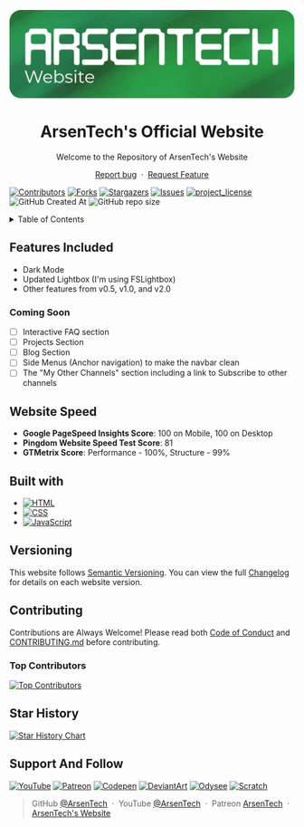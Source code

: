 <p align="center">
     <img src=".github/main-web.png">
</p>
<h1 align="center">ArsenTech's Official Website</h1>
<p align="center">Welcome to the Repository of ArsenTech's Website</p>
<p align="center">
     <a href="https://github.com/ArsenTech/arsentech.github.io/issues/new?assignees=&labels=&template=bug_report.md&title=">Report bug</a>
     &nbsp;&middot;&nbsp;
     <a href="https://github.com/ArsenTech/arsentech.github.io/issues/new?assignees=&labels=&template=feature_request.md&title=">Request Feature</a>
</p>

[![Contributors][contributors-shield]][contributors-url]
[![Forks][forks-shield]][forks-url]
[![Stargazers][stars-shield]][stars-url]
[![Issues][issues-shield]][issues-url]
[![project_license][license-shield]][license-url]
![GitHub Created At][created-at-shield]
![GitHub repo size][repo-size-shield]

<details>
     <summary>Table of Contents</summary>
     <ol>
          <li><a href="#features-included">Features</a></li>
          <li><a href="#website-speed">Website Speed</a></li>
          <li><a href="#built-with">Built with</a></li>
          <li><a href="#versioning">Versioning</a></li>
          <li><a href="#contributing">Contributing</a></li>
          <li><a href="#star-history">Star History</a></li>
     </ol>
</details>

## Features Included
- Dark Mode
- Updated Lightbox (I'm using FSLightbox)
- Other features from v0.5, v1.0, and v2.0
### Coming Soon
- [ ] Interactive FAQ section
- [ ] Projects Section
- [ ] Blog Section
- [ ] Side Menus (Anchor navigation) to make the navbar clean
- [ ] The "My Other Channels" section including a link to Subscribe to other channels

## Website Speed
- **Google PageSpeed Insights Score**: 100 on Mobile, 100 on Desktop
- **Pingdom Website Speed Test Score**: 81
- **GTMetrix Score**: Performance - 100%, Structure - 99%

## Built with
- [![HTML][html-shield]][html-url]
- [![CSS][css-shield]][css-url]
- [![JavaScript][js-shield]][js-url]

## Versioning
This website follows [Semantic Versioning](https://semver.org/). You can view the full [Changelog][changelog-url] for details on each website version.

## Contributing
Contributions are Always Welcome! Please read both [Code of Conduct][code-of-conduct-url] and [CONTRIBUTING.md][contributing-url] before contributing.
### Top Contributors
[![Top Contributors][top-contributors]][contributors-url]

## Star History
[![Star History Chart][star-history-chart]][star-history-url]

## Support And Follow
[![YouTube][yt-shield]][yt-url]
[![Patreon][patreon-shield]][patreon-url]
[![Codepen][codepen-shield]][codepen-url]
[![DeviantArt][deviantart-shield]][deviantart-url]
[![Odysee][odysee-shield]][odysee-url]
[![Scratch][scratch-shield]][scratch-url]

> GitHub [@ArsenTech][github-url] &nbsp;&middot;&nbsp;
> YouTube [@ArsenTech][yt-url] &nbsp;&middot;&nbsp;
> Patreon [ArsenTech][patreon-url] &nbsp;&middot;&nbsp;
> [ArsenTech's Website][website-url]

<!-- Markdown Links -->
[star-history-chart]: https://api.star-history.com/svg?repos=ArsenTech/arsentech.github.io&type=Date
[star-history-url]: https://api.star-history.com/svg?repos=ArsenTech/arsentech.github.io&type=Date
[contributors-shield]: https://img.shields.io/github/contributors/ArsenTech/arsentech.github.io.svg?style=for-the-badge&color=%2322b455
[contributors-url]: https://github.com/ArsenTech/arsentech.github.io/graphs/contributors
[top-contributors]: https://contrib.rocks/image?repo=ArsenTech/arsentech.github.io
[forks-shield]: https://img.shields.io/github/forks/ArsenTech/arsentech.github.io.svg?style=for-the-badge&color=%2322b455
[forks-url]: https://github.com/ArsenTech/arsentech.github.io/network/members
[stars-shield]: https://img.shields.io/github/stars/ArsenTech/arsentech.github.io.svg?style=for-the-badge&color=%2322b455
[stars-url]: https://github.com/ArsenTech/arsentech.github.io/stargazers
[issues-shield]: https://img.shields.io/github/issues/ArsenTech/arsentech.github.io.svg?style=for-the-badge
[issues-url]: https://github.com/ArsenTech/arsentech.github.io/issues
[license-shield]: https://img.shields.io/github/license/ArsenTech/arsentech.github.io?color=%2322b455&style=for-the-badge
[license-url]: https://github.com/ArsenTech/arsentech.github.io/blob/main/LICENSE.md
[created-at-shield]: https://img.shields.io/github/created-at/ArsenTech/arsentech.github.io?style=for-the-badge
[repo-size-shield]: https://img.shields.io/github/repo-size/ArsenTech/arsentech.github.io?style=for-the-badge
[code-of-conduct-url]: https://github.com/ArsenTech/arsentech.github.io/blob/main/CODE_OF_CONDUCT.md
[contributing-url]: https://github.com/ArsenTech/arsentech.github.io/blob/main/CONTRIBUTING.md
[changelog-url]: https://github.com/ArsenTech/arsentech.github.io/blob/main/CHANGELOG.md
[website-url]: https://arsentech.github.io

<!-- Languages -->
[html-shield]:https://img.shields.io/badge/HTML5-E34F26?style=for-the-badge&logo=html5&logoColor=white
[html-url]:https://developer.mozilla.org/en-US/docs/Web/HTML
[css-shield]:https://img.shields.io/badge/CSS3-1572B6?style=for-the-badge&logo=css3&logoColor=white
[css-url]: https://developer.mozilla.org/en-US/docs/Web/CSS
[js-shield]:https://img.shields.io/badge/JavaScript-323330?style=for-the-badge&logo=javascript&logoColor=F7DF1E
[js-url]: https://developer.mozilla.org/en-US/docs/Web/JavaScript

<!-- External Links -->
[yt-shield]: https://img.shields.io/badge/ArsenTech%20-222222.svg?&style=for-the-badge&logo=YouTube&logoColor=%23FF0000
[yt-url]:https://www.youtube.com/channel/UCrtH0g6NE8tW5VIEgDySYtg
[patreon-shield]:https://img.shields.io/badge/-ArsenTech-222222?style=for-the-badge&logo=patreon&logoColor=white
[patreon-url]:https://www.patreon.com/ArsenTech
[codepen-shield]: https://img.shields.io/badge/-ArsenTech-222222?style=for-the-badge&logo=codepen&logoColor=white
[codepen-url]: https://codepen.io/ArsenTech
[deviantart-shield]: https://img.shields.io/badge/-Arsen2005-222222?style=for-the-badge&logo=deviantart&logoColor=05cc46
[deviantart-url]: https://www.deviantart.com/arsen2005
[odysee-shield]: https://img.shields.io/badge/-ArsenTech-222222?style=for-the-badge&logo=odysee&logoColor=FA9626
[odysee-url]: https://odysee.com/@ArsenTech
[scratch-shield]: https://img.shields.io/badge/-ArsenTech-222222?style=for-the-badge&logo=scratch&logoColor=orange
[scratch-url]: https://scratch.mit.edu/users/ArsenTech/
[github-url]: https://github.com/ArsenTech